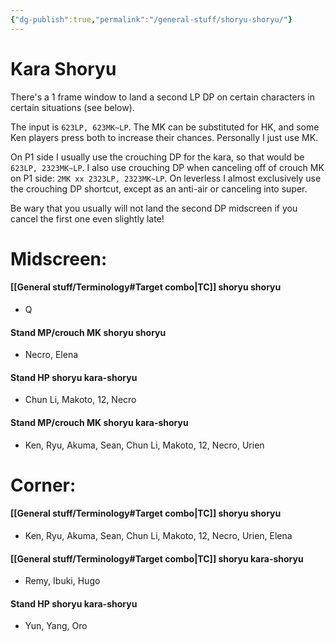 ```yaml
---
{"dg-publish":true,"permalink":"/general-stuff/shoryu-shoryu/"}
---
```


# Kara Shoryu
There's a 1 frame window to land a second LP DP on certain characters in certain situations (see below). 

The input is `623LP, 623MK~LP`. The MK can be substituted for HK, and some Ken players press both to increase their chances. Personally I just use MK. 

On P1 side I usually use the crouching DP for the kara, so that would be `623LP, 2323MK~LP`.
I also use crouching DP when canceling off of crouch MK on P1 side: `2MK xx 2323LP, 2323MK~LP`.
On leverless I almost exclusively use the crouching DP shortcut, except as an anti-air or canceling into super.

Be wary that you usually will not land the second DP midscreen if you cancel the first one even slightly late!
# Midscreen: 
#### [[General stuff/Terminology#Target combo\|TC]] shoryu shoryu 
- Q
#### Stand MP/crouch MK shoryu shoryu 
- Necro, Elena 
#### Stand HP shoryu kara-shoryu
- Chun Li, Makoto, 12, Necro 
#### Stand MP/crouch MK shoryu kara-shoryu
- Ken, Ryu, Akuma, Sean, Chun Li, Makoto, 12, Necro, Urien  

# Corner: 
#### [[General stuff/Terminology#Target combo\|TC]] shoryu shoryu 
- Ken, Ryu, Akuma, Sean, Chun Li, Makoto, 12, Necro, Urien, Elena 
#### [[General stuff/Terminology#Target combo\|TC]] shoryu kara-shoryu 
- Remy, Ibuki, Hugo 
#### Stand HP shoryu kara-shoryu 
- Yun, Yang, Oro